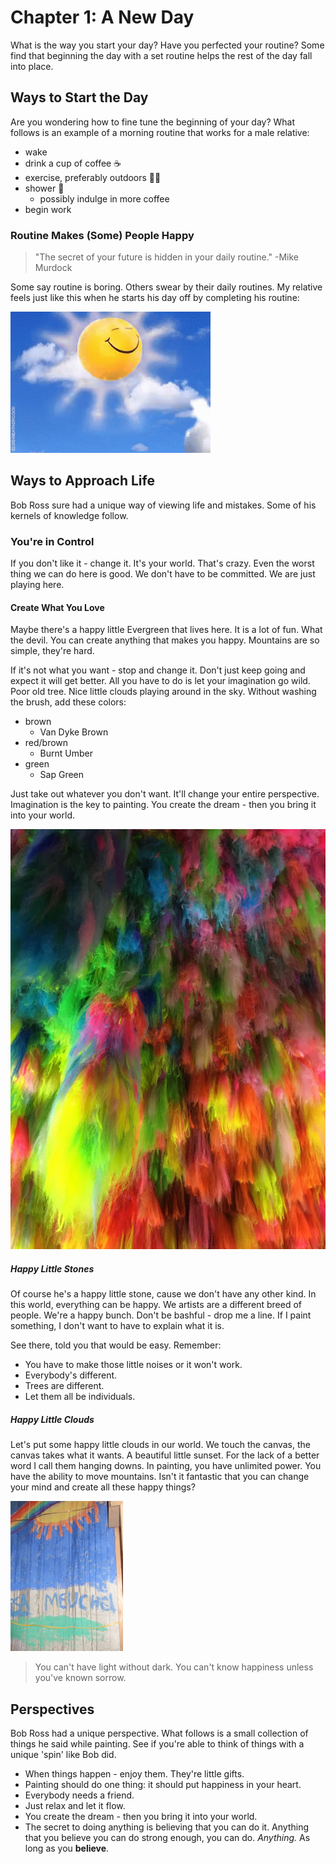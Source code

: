 # Chapter 1: A New Day

What is the way you start your day? Have you perfected your routine? Some find that beginning the day with a set routine helps the rest of the day fall into place.

## Ways to Start the Day

Are you wondering how to fine tune the beginning of your day? What follows is an example of a morning routine that works for a male relative:

- wake
- drink a cup of coffee ☕️
- exercise, preferably outdoors 🚴‍♀️
- shower 🚿
  - possibly indulge in more coffee
- begin work

### Routine Makes (Some) People Happy

> "The secret of your future is hidden in your daily routine." -Mike Murdock

Some say routine is boring. Others swear by their daily routines. My relative feels just like this when he starts his day off by completing his routine:

<img src = "https://github.com/ljmoody/myrepo/blob/gh-pages/images/happy.gif?raw=true">

## Ways to Approach Life

Bob Ross sure had a unique way of viewing life and mistakes. Some of his kernels of knowledge follow.

### You're in Control

If you don't like it - change it. It's your world. That's crazy. Even the worst thing we can do here is good. We don't have to be committed. We are just playing here.

#### Create What You Love

Maybe there's a happy little Evergreen that lives here. It is a lot of fun. What the devil. You can create anything that makes you happy. Mountains are so simple, they're hard.

If it's not what you want - stop and change it. Don't just keep going and expect it will get better. All you have to do is let your imagination go wild. Poor old tree. Nice little clouds playing around in the sky. Without washing the brush, add these colors:

- brown
  - Van Dyke Brown
- red/brown
  - Burnt Umber
- green
  - Sap Green

Just take out whatever you don't want. It'll change your entire perspective. Imagination is the key to painting. You create the dream - then you bring it into your world.

<img src = "https://github.com/ljmoody/myrepo/blob/gh-pages/images/fuzzy_color_threads.png?raw=true">

##### Happy Little Stones

Of course he's a happy little stone, cause we don't have any other kind. In this world, everything can be happy. We artists are a different breed of people. We're a happy bunch. Don't be bashful - drop me a line. If I paint something, I don't want to have to explain what it is.

See there, told you that would be easy. Remember:

- You have to make those little noises or it won't work.
- Everybody's different.
- Trees are different.
- Let them all be individuals.

##### Happy Little Clouds

Let's put some happy little clouds in our world. We touch the canvas, the canvas takes what it wants. A beautiful little sunset. For the lack of a better word I call them hanging downs. In painting, you have unlimited power. You have the ability to move mountains. Isn't it fantastic that you can change your mind and create all these happy things?

<img src = "https://github.com/ljmoody/myrepo/blob/gh-pages/images/under_the_stairs.png?raw=true">

> You can't have light without dark. You can't know happiness unless you've known sorrow.

## Perspectives

Bob Ross had a unique perspective. What follows is a small collection of things he said while painting. See if you're able to think of things with a unique 'spin' like Bob did.

- When things happen - enjoy them. They're little gifts.
- Painting should do one thing: it should put happiness in your heart.
- Everybody needs a friend.
- Just relax and let it flow.
- You create the dream - then you bring it into your world.
- The secret to doing anything is believing that you can do it. Anything that you believe you can do strong enough, you can do. _Anything._ As long as you **believe**.
